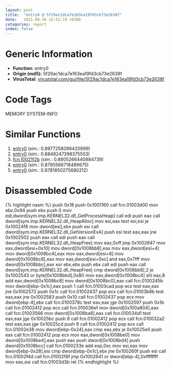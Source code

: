 ```yaml
---
layout: post
title:  "entry0 @ 5f29ac1dca7e163ea19fd3cb73e2638f"
date:   2021-08-30 15:52:19 +0300
categories: report
index: false
---
```


# Generic Information
- **Function:** entry0
- **Origin (md5):** 5f29ac1dca7e163ea19fd3cb73e2638f
- **VirusTotal:** [virustotal.com/gui/file/5f29ac1dca7e163ea19fd3cb73e2638f][virustotal_ref]

# Code Tags
<span class="tag" id="MEMORY">MEMORY</span>
<span class="tag" id="SYSTEM-INFO">SYSTEM-INFO</span>


# Similar Functions

1. [entry0][similar_1_ref] (sim.: 0.8977258098420999)
2. [entry0][similar_2_ref] (sim.: 0.8848247398375553)
3. [fcn.10021f2b][similar_3_ref] (sim.: 0.8805266440884739)
4. [entry0][similar_4_ref] (sim.: 0.8795566718489675)
5. [entry0][similar_5_ref] (sim.: 0.8781850275680212)


# Disassembled Code

{% highlight nasm %}
push 0x18
push 0x1001160
call fcn.01003d00
mov ebx,0x94
push ebx
push 0
mov edi,dword[sym.imp.KERNEL32.dll_GetProcessHeap]
call edi
push eax
call dword[sym.imp.KERNEL32.dll_HeapAlloc]
mov esi,eax
test esi,esi
je 0x10024f8
mov dword[esi],ebx
push esi
call dword[sym.imp.KERNEL32.dll_GetVersionExA]
push esi
test eax,eax
jne 0x1002502
push eax
call edi
push eax
call dword[sym.imp.KERNEL32.dll_HeapFree]
mov eax,0xff
jmp 0x1002647
mov eax,dword[esi+0x10]
mov dword[0x1008bb8],eax
mov eax,dword[esi+4]
mov dword[0x1008bc4],eax
mov eax,dword[esi+8]
mov dword[0x1008bc8],eax
mov eax,dword[esi+0xc]
and eax,0x7fff
mov dword[0x1008bbc],eax
xor ebx,ebx
push ebx
call edi
push eax
call dword[sym.imp.KERNEL32.dll_HeapFree]
cmp dword[0x1008bb8],2
je 0x1002543
or byte[0x1008bbd],0x80
mov eax,dword[0x1008bc4]
shl eax,8
add eax,dword[0x1008bc8]
mov dword[0x1008bc0],eax
call fcn.0100245b
mov dword[ebp-0x1c],eax
push 1
call fcn.01003cad
pop ecx
test eax,eax
jne 0x1002572
push 0x1c
call fcn.01002437
pop ecx
call fcn.01003b8b
test eax,eax
jne 0x1002583
push 0x10
call fcn.01002437
pop ecx
mov dword[ebp-4],ebx
call fcn.0100378c
test eax,eax
jge 0x1002597
push 0x1b
call fcn.01002412
pop ecx
call fcn.010036ef
mov dword[0x100a804],eax
call fcn.01003566
mov dword[0x1008ba8],eax
call fcn.010034d1
test eax,eax
jge 0x10025bc
push 8
call fcn.01002412
pop ecx
call fcn.010032a2
test eax,eax
jge 0x10025cd
push 9
call fcn.01002412
pop ecx
call fcn.01002e38
mov dword[ebp-0x24],eax
cmp eax,ebx
je 0x10025e0
push eax
call fcn.01002412
pop ecx
mov eax,dword[0x1008be0]
mov dword[0x1008be4],eax
push eax
push dword[0x1008bd4]
push dword[0x1008bcc]
call fcn.0100233e
add esp,0xc
mov esi,eax
mov dword[ebp-0x28],esi
cmp dword[ebp-0x1c],ebx
jne 0x100260f
push esi
call fcn.01002f4d
call fcn.01002f6f
jmp 0x1002641
or dword[ebp-4],0xffffffff
mov eax,esi
call fcn.01003d3b
ret 
{% endhighlight %}


[similar_1_ref]: /report/entry0@e38ba004520fa1a86a35b63e8d5843ef
[similar_2_ref]: /report/entry0@6a695c8c50dfc99993406e2740c7c273
[similar_3_ref]: /report/fcn.10021f2b@481b545f5c18f2fce1caac67ddc419e8
[similar_4_ref]: /report/entry0@2db66bac8e26cd758cb6fa211bf2d229
[similar_5_ref]: /report/entry0@0aa2d73a5300dff2412388945614b507
[virustotal_ref]: https://www.virustotal.com/gui/file/5f29ac1dca7e163ea19fd3cb73e2638f